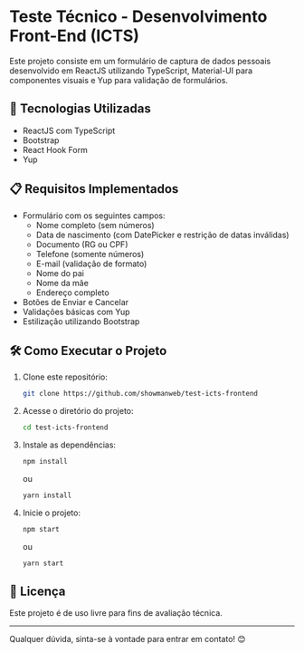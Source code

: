 # Teste Técnico - Desenvolvimento Front-End (ICTS)

Este projeto consiste em um formulário de captura de dados pessoais desenvolvido em ReactJS utilizando TypeScript, Material-UI para componentes visuais e Yup para validação de formulários.

## 🚀 Tecnologias Utilizadas

- ReactJS com TypeScript
- Bootstrap
- React Hook Form
- Yup

## 📋 Requisitos Implementados

- Formulário com os seguintes campos:
  - Nome completo (sem números)
  - Data de nascimento (com DatePicker e restrição de datas inválidas)
  - Documento (RG ou CPF)
  - Telefone (somente números)
  - E-mail (validação de formato)
  - Nome do pai
  - Nome da mãe
  - Endereço completo
- Botões de Enviar e Cancelar
- Validações básicas com Yup
- Estilização utilizando Bootstrap

## 🛠️ Como Executar o Projeto

1. Clone este repositório:
   ```sh
   git clone https://github.com/showmanweb/test-icts-frontend
   ```
2. Acesse o diretório do projeto:
   ```sh
   cd test-icts-frontend
   ```
3. Instale as dependências:
   ```sh
   npm install
   ```
   ou
   ```sh
   yarn install
   ```
4. Inicie o projeto:
   ```sh
   npm start
   ```
   ou
   ```sh
   yarn start
   ```

## 📝 Licença

Este projeto é de uso livre para fins de avaliação técnica.

---

Qualquer dúvida, sinta-se à vontade para entrar em contato! 😊
